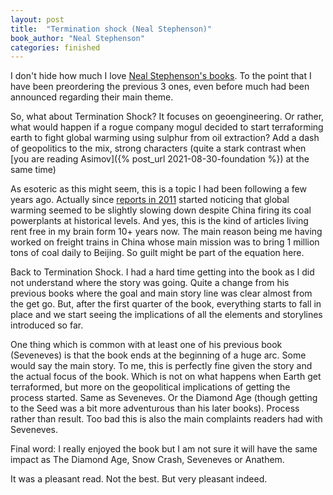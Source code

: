 ```yaml
---
layout: post
title:  "Termination shock (Neal Stephenson)"
book_author: "Neal Stephenson"
categories: finished
---
```


I don't hide how much I love [Neal Stephenson's books](https://achikochi.tokyo/fr/blog/les-guides-du-pif/metavers-au-japon/). To the point that I have been preordering the previous 3 ones, even before much had been announced regarding their main theme.

So, what about Termination Shock? It focuses on geoengineering. Or rather, what would happen if a rogue company mogul decided to start terraforming earth to fight global warming using sulphur from oil extraction? Add a dash of geopolitics to the mix, strong characters (quite a stark contrast when [you are reading Asimov]({% post_url 2021-08-30-foundation %}) at the same time)

As esoteric as this might seem, this is a topic I had been following a few years ago. Actually since [reports in 2011](https://www.theguardian.com/environment/2011/jul/04/sulphur-pollution-china-coal-climate) started noticing that global warming seemed to be slightly slowing down despite China firing its coal powerplants at historical levels. And yes, this is the kind of articles living rent free in my brain form 10+ years now. The main reason being me having worked on freight trains in China whose main mission was to bring 1 million tons of coal daily to Beijing. So guilt might be part of the equation here.

Back to Termination Shock. I had a hard time getting into the book as I did not understand where the story was going. Quite a change from his previous books where the goal and main story line was clear almost from the get go. But, after the first quarter of the book, everything starts to fall in place and we start seeing the implications of all the elements and storylines introduced so far.

One thing which is common with at least one of his previous book (Seveneves) is that the book ends at the beginning of a huge arc. Some would say the main story. To me, this is perfectly fine given the story and the actual focus of the book. Which is not on what happens when Earth get terraformed, but more on the geopolitical implications of getting the process started. Same as Seveneves. Or the Diamond Age (though getting to the Seed was a bit more adventurous than his later books). Process rather than result. Too bad this is also the main complaints readers had with Seveneves.

Final word: I really enjoyed the book but I am not sure it will have the same impact as The Diamond Age, Snow Crash, Seveneves or Anathem.

It was a pleasant read. Not the best. But very pleasant indeed.
